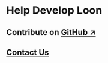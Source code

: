 # Help Develop Loon

## Contribute on [GitHub ↗](https://github.com/visdesignlab/loonar)

## [Contact Us](../introduction.md)
